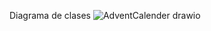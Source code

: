 Diagrama de clases
![AdventCalender drawio](https://github.com/dennisMorato15/AdventCalender/assets/126518475/cb286774-e5c5-491c-9fad-012b7bcf62a8)
